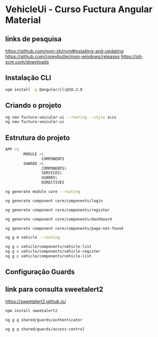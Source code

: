 # VehicleUi - Curso Fuctura Angular Material

## links de pesquisa

https://github.com/nvm-sh/nvm#installing-and-updating
https://github.com/coreybutler/nvm-windows/releases
https://git-scm.com/downloads

## Instalação CLI
```bash
npm install -g @angular/cli@16.2.8
```
## Criando o projeto
``` bash
ng new fuctura-veicular-ui --routing --style scss
ng new fuctura-veicular-ui
```
## Estrutura do projeto

```bash
APP >\
        MODULE >\
                COMPONENTS
        SHARED >\
                COMPONENTS\
                SERVICES\
                GUARDS\
                DIRECTIVES
```

``` bash
ng generate module core --routing

ng generate component core/components/login 

ng generate component core/components/register

ng generate component core/components/dashboard

ng generate component core/components/page-not-found

ng g m vehicle --routing

ng g c vehicle/components/vehicle-list
ng g c vehicle/components/vehicle-register
ng g c vehicle/components/vehicle-list
```

## Configuração Guards
## link para consulta sweetalert2 
https://sweetalert2.github.io/
```bash
npm install sweetalert2

ng g g shared/guards/authenticator

ng g g shared/guards/access-control
```
